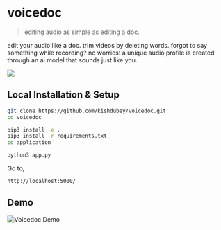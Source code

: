 
# voicedoc
> editing audio as simple as editing a doc. 

edit your audio like a doc. trim videos by deleting words. forgot to say something while recording? no worries! a unique audio profile is created through an ai model that sounds just like you.

<img src="https://i.ibb.co/ZWjJSGV/Screenshot-from-2022-09-25-22-00-17.png"/>


## Local Installation & Setup

```sh
git clone https://github.com/kishdubey/voicedoc.git
cd voicedoc
```

```sh
pip3 install -e .
pip3 install -r requirements.txt
cd application
```

```sh
python3 app.py
```
Go to,
```sh
http://localhost:5000/
```
## Demo
![Voicedoc Demo](https://github.com/kishdubey/voicedoc/tree/main/application/static/assets/img/voicedoc-demo.gif)
